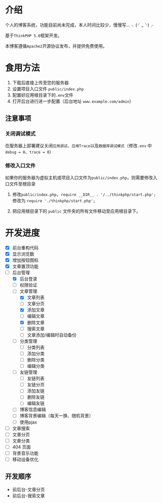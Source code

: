 # 介绍
个人的博客系统，功能目前尚未完成，本人时间比较少，慢慢写... ╮(╯_╰)╭

基于`ThinkPHP 5.0`框架开发。

本博客遵循`Apache2`开源协议发布，并提供免费使用。

# 食用方法
1. 下载后直接上传至您的服务器
2. 设置项目入口文件 `public/index.php`
3. 配置好应用根目录下的`.env`文件
4. 打开后台进行进一步配置（后台地址 `www.example.com/admin`）

## 注意事项
### 关闭调试模式

在服务器上部署建议关闭`应用调试`、`应用Trace`以及`数据库调试模式`（修改`.env` 中 `debug = 0`、`trace = 0`）

### 修改入口文件

如果你的服务器为虚拟主机或项目入口文件为`public/index.php`，则需要修改入口文件至根目录

1. 修改`public/index.php`，`require __DIR__ . '/../thinkphp/start.php';` 修改为 `require './thinkphp/start.php';`

2. 把应用根目录下的 `public` 文件夹的所有文件移动至应用根目录下。 

# 开发进度
- [x] 前台重构代码
- [x] 显示浏览数
- [x] 增加按钮图标
- [x] 文章置顶功能
- [ ] 后台管理
	- [x] 后台登录
	- [ ] 权限验证
	- [ ] 文章管理
		- [x] 文章列表
		- [ ] 文章分页
		- [x] 添加文章
		- [ ] 编辑文章
		- [x] 删除文章
		- [ ] 搜索文章
		- [ ] 文章添加/编辑时自动备份
	- [ ] 分类管理
		- [ ] 分类列表
		- [ ] 添加分类
		- [ ] 删除分类
		- [ ] 编辑分类
	- [ ] 友链管理
		- [ ] 友链列表
		- [ ] 友链分页
		- [ ] 添加友链
		- [ ] 删除友链
		- [ ] 编辑友链
	- [ ] 博客信息编辑
	- [ ] 博客背景编辑（每天一换、随机背景）
	- [ ] 使用pjax
- [ ] 文章搜索
- [ ] 文章分页
- [ ] 文章分类
- [ ] 404 页面
- [ ] 背景音乐功能
- [ ] 移动设备优化

## 开发顺序
- 前后台-文章分页
- 前后台-搜索文章